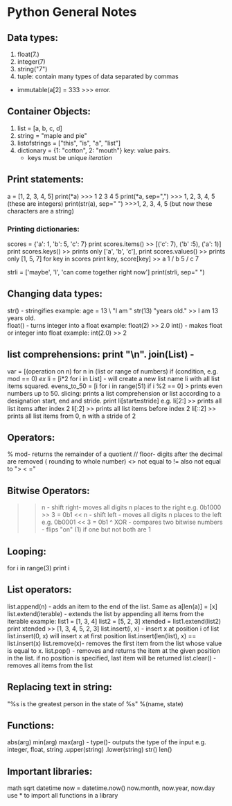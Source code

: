 # Python General Notes

## Data types:
   1. float(7.)
   2. integer(7)
   3. string("7")
   4. tuple: contain many types of data separated by commas
  * immutable(a[2] = 333 >>> error.

## Container Objects:
   1. list = [a, b, c, d]
   2. string = "maple and pie"
   3. listofstrings = ["this", "is", "a", "list"]
   4. dictionary = {1: "cotton", 2: "mouth"} key: value pairs. 
      * keys must be unique
      *iteration*

## Print statements:
   a = [1, 2, 3, 4, 5]
   print(*a) >>> 1 2 3 4 5
   print(*a, sep=",") >>> 1, 2, 3, 4, 5 (these are integers)
   print(str(a), sep=" ") >>>1, 2, 3, 4, 5 (but now these characters are a string)

   ### Printing dictionaries: 
   scores = {'a': 1, 'b': 5, 'c': 7}
       print scores.items() >> [('c': 7), ('b' :5), ('a': 1)]
       print scores.keys() >> prints only ['a', 'b', 'c'], 
       print scores.values() >> prints only [1, 5, 7]
       for key in scores
       print key, score[key] >> a 1 / b 5 / c 7

   strli = ['maybe', 'I', 'can come together right now']
print(strli, sep=" ")

## Changing data types:
str() - stringifies
     example: age = 13 \ "I am " str(13) "years old." >> I am 13 years old.  
float() - turns integer into a float 
     example: float(2) >> 2.0
int() - makes float or integer into float
     example: int(2.0) >> 2

## list comprehensions:  print "\n". join(List) - 
var = [(operation on n) for n in (list or range of numbers) if (condition, e.g. mod == 0) 
   *ex* li = [i*2 for i in List] - will create a new list name li with all list items squared. 
evens_to_50 = [i for i in range(51) if i %2 == 0] > prints even numbers up to 50. 
slicing: prints a list comprehension or list according to a designation start, end and stride. 
print li[start:end:stride]
e.g. li[2:] >> prints all list items after index 2
     li[:2] >> prints all list items before index 2
     li[::2] >> prints all list items from 0, n with a stride of 2 

## Operators:
% mod- returns the remainder of a quotient
// floor- digits after the decimal are removed ( rounding to whole number)
<> not equal to
!= also not equal to
"> < ="  


## Bitwise Operators:
>> n - shift right- moves all digits n places to the right
e.g. 0b1000 >> 3 = 0b1
<< n - shift left - moves all digits n places to the left
e.g. 0b0001 << 3 = 0b1
^ XOR - compares two bitwise numbers - flips "on" (1) if one but not both are 1

## Looping:
for i in range(3)
    print i

## List operators:
list.append(n) - adds an item to the end of the list. Same as a[len(a)] = [x]
list.extend(iterable) - extends the list by appending all items from the iterable
    example: list1 = [1, 3, 4]
             list2 = [5, 2, 3]
             xtended = list1.extend(list2) 
             print xtended >> [1, 3, 4, 5, 2, 3]
list.insert(i, x) - insert x at position i of list
      list.insert(0, x) will insert x at first position
      list.insert(len(list), x) == list.insert(x) 
list.remove(x)- removes the first item from the list whose value is equal to x. 
list.pop() - removes and returns the item at the given position in the list. if no position is specified, last item will be returned
list.clear() - removes all items from the list


## Replacing text in string:
"%s is the greatest person in the state of %s" %(name, state)

## Functions:
   abs(arg)
   min(arg)
   max(arg) - 
   type()- outputs the type of the input e.g. integer, float, string
   .upper(string) 
   .lower(string)
   str()
   len()

## Important libraries:
math 
    sqrt 
datetime
    now = datetime.now()
    now.month, now.year, now.day
use * to import all functions in a library 
